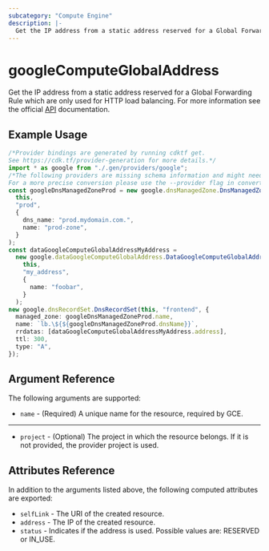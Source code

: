 ```yaml
---
subcategory: "Compute Engine"
description: |-
  Get the IP address from a static address reserved for a Global Forwarding Rule.
---
```


# googleComputeGlobalAddress

Get the IP address from a static address reserved for a Global Forwarding Rule which are only used for HTTP load balancing. For more information see
the official [API](https://cloud.google.com/compute/docs/reference/latest/globalAddresses) documentation.

## Example Usage

```typescript
/*Provider bindings are generated by running cdktf get.
See https://cdk.tf/provider-generation for more details.*/
import * as google from "./.gen/providers/google";
/*The following providers are missing schema information and might need manual adjustments to synthesize correctly: google.
For a more precise conversion please use the --provider flag in convert.*/
const googleDnsManagedZoneProd = new google.dnsManagedZone.DnsManagedZone(
  this,
  "prod",
  {
    dns_name: "prod.mydomain.com.",
    name: "prod-zone",
  }
);
const dataGoogleComputeGlobalAddressMyAddress =
  new google.dataGoogleComputeGlobalAddress.DataGoogleComputeGlobalAddress(
    this,
    "my_address",
    {
      name: "foobar",
    }
  );
new google.dnsRecordSet.DnsRecordSet(this, "frontend", {
  managed_zone: googleDnsManagedZoneProd.name,
  name: `lb.\${${googleDnsManagedZoneProd.dnsName}}`,
  rrdatas: [dataGoogleComputeGlobalAddressMyAddress.address],
  ttl: 300,
  type: "A",
});

```

## Argument Reference

The following arguments are supported:

* `name` - (Required) A unique name for the resource, required by GCE.

***

* `project` - (Optional) The project in which the resource belongs. If it
  is not provided, the provider project is used.

## Attributes Reference

In addition to the arguments listed above, the following computed attributes are
exported:

* `selfLink` - The URI of the created resource.
* `address` - The IP of the created resource.
* `status` - Indicates if the address is used. Possible values are: RESERVED or IN\_USE.
